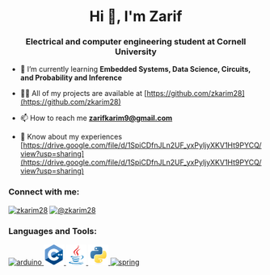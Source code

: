 <h1 align="center">Hi 👋, I'm Zarif</h1>
<h3 align="center">Electrical and computer engineering student at Cornell University</h3>

- 🌱 I’m currently learning **Embedded Systems, Data Science, Circuits, and Probability and Inference**

- 👨‍💻 All of my projects are available at [https://github.com/zkarim28](https://github.com/zkarim28)

- 📫 How to reach me **zarifkarim9@gmail.com**

- 📄 Know about my experiences [https://drive.google.com/file/d/1SpiCDfnJLn2UF_yxPyljyXKV1Ht9PYCQ/view?usp=sharing](https://drive.google.com/file/d/1SpiCDfnJLn2UF_yxPyljyXKV1Ht9PYCQ/view?usp=sharing)

<h3 align="left">Connect with me:</h3>
<p align="left">
<a href="https://linkedin.com/in/zkarim28" target="blank"><img align="center" src="https://raw.githubusercontent.com/rahuldkjain/github-profile-readme-generator/master/src/images/icons/Social/linked-in-alt.svg" alt="zkarim28" height="30" width="40" /></a>
<a href="https://www.youtube.com/@zkarim28" target="blank"><img align="center" src="https://raw.githubusercontent.com/rahuldkjain/github-profile-readme-generator/master/src/images/icons/Social/youtube.svg" alt="@zkarim28" height="30" width="40" /></a>
</p>

<h3 align="left">Languages and Tools:</h3>
<p align="left"> <a href="https://www.arduino.cc/" target="_blank" rel="noreferrer"> <img src="https://cdn.worldvectorlogo.com/logos/arduino-1.svg" alt="arduino" width="40" height="40"/> </a> <a href="https://www.w3schools.com/cpp/" target="_blank" rel="noreferrer"> <img src="https://raw.githubusercontent.com/devicons/devicon/master/icons/cplusplus/cplusplus-original.svg" alt="cplusplus" width="40" height="40"/> </a> <a href="https://www.java.com" target="_blank" rel="noreferrer"> <img src="https://raw.githubusercontent.com/devicons/devicon/master/icons/java/java-original.svg" alt="java" width="40" height="40"/> </a> <a href="https://www.python.org" target="_blank" rel="noreferrer"> <img src="https://raw.githubusercontent.com/devicons/devicon/master/icons/python/python-original.svg" alt="python" width="40" height="40"/> </a> <a href="https://spring.io/" target="_blank" rel="noreferrer"> <img src="https://www.vectorlogo.zone/logos/springio/springio-icon.svg" alt="spring" width="40" height="40"/> </a> </p>
